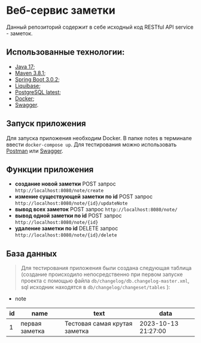# Веб-сервис заметки

Данный репозиторий содержит в себе исходный код RESTful API service - заметок.

## Использованные технологии:
- [Java 17](https://www.oracle.com/java/technologies/javase/jdk17-archive-downloads.html);
-  [Maven 3.8.1](https://maven.apache.org/download.cgi);
-   [Spring Boot 3.0.2](https://spring.io/projects/spring-boot);
-  [Liquibase](https://www.liquibase.org/);
- [PostgreSQL latest](https://www.postgresql.org/download/);
- [Docker](https://www.docker.com/);
- [Swagger](https://swagger.io/).

## Запуск приложения
Для запуска приложения необходим Docker. В папке notes в терминале ввести `docker-compose up`. Для тестирования можно использовать [Postman](https://www.postman.com/downloads/) или [Swagger](http://localhost:8080/swagger-ui/index.html).

## Функции приложения
- **создание новой заметки**
  POST запрос `http://localhost:8080/note/create`
- **измение существующей заметки по id**
  POST запрос `http://localhost:8080/note/{id}/updateNote`
- **вывод всех заметок**
  POST запрос `http://localhost:8080/note/`
- **вывод одной заметки по id**
  POST запрос `http://localhost:8080/note/{id}`
- **удаление заметки по id**
  DELETE запрос `http://localhost:8080/note/{id}/delete`

## База данных
> Для тестирования приложения были создана следующая таблица (создание происходило непосредственно при первом запуске проекта с помощью файла `db/changelog/db.changelog-master.xml`, sql исходник находятся в `db/changelog/changeset/tables` ):
- note

| id  | name           | text                          | data                |
|-----|----------------|-------------------------------|---------------------|
| 1   | первая заметка | Тестовая самая крутая заметка | 2023-10-13 21:27:00 |
